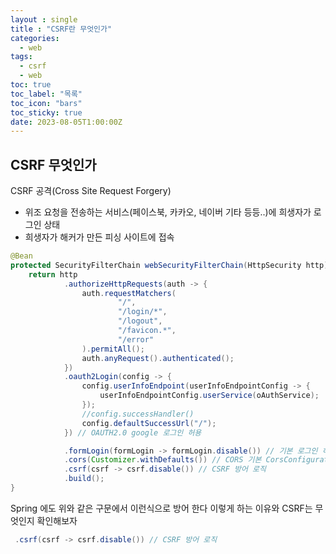 ```yaml
---
layout : single
title : "CSRF란 무엇인가"
categories:
  - web
tags:
  - csrf
  - web
toc: true
toc_label: "목록"
toc_icon: "bars"
toc_sticky: true
date: 2023-08-05T1:00:00Z
---
```


## CSRF 무엇인가

CSRF 공격(Cross Site Request Forgery) 

- 위조 요청을 전송하는 서비스(페이스북, 카카오, 네이버 기타 등등..)에 희생자가 로그인 상태
- 희생자가 해커가 만든 피싱 사이트에 접속
```java
@Bean
protected SecurityFilterChain webSecurityFilterChain(HttpSecurity http) throws Exception {
    return http
            .authorizeHttpRequests(auth -> {
                auth.requestMatchers(
                        "/",
                        "/login/*",
                        "/logout",
                        "/favicon.*",
                        "/error"
                ).permitAll();
                auth.anyRequest().authenticated();
            })
            .oauth2Login(config -> {
                config.userInfoEndpoint(userInfoEndpointConfig -> {
                    userInfoEndpointConfig.userService(oAuthService);
                });
                //config.successHandler()
                config.defaultSuccessUrl("/");
            }) // OAUTH2.0 google 로그인 허용

            .formLogin(formLogin -> formLogin.disable()) // 기본 로그인 허용 X
            .cors(Customizer.withDefaults()) // CORS 기본 CorsConfigurationSource 사용
            .csrf(csrf -> csrf.disable()) // CSRF 방어 로직
            .build();
}
```

Spring 에도 위와 같은 구문에서 이런식으로 방어 한다 이렇게 하는 이유와 CSRF는 무엇인지 확인해보자
```java
 .csrf(csrf -> csrf.disable()) // CSRF 방어 로직
```


